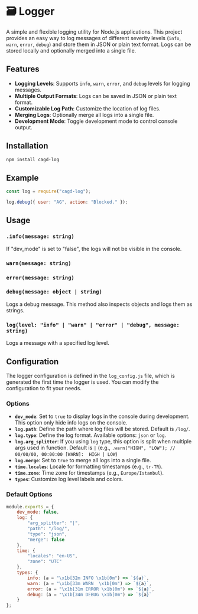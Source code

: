 # 🗃️ Logger

A simple and flexible logging utility for Node.js applications. This project provides an easy way to log messages of different severity levels (`info`, `warn`, `error`, `debug`) and store them in JSON or plain text format. Logs can be stored locally and optionally merged into a single file.

## Features

- **Logging Levels**: Supports `info`, `warn`, `error`, and `debug` levels for logging messages.
- **Multiple Output Formats**: Logs can be saved in JSON or plain text format.
- **Customizable Log Path**: Customize the location of log files.
- **Merging Logs**: Optionally merge all logs into a single file.
- **Development Mode**: Toggle development mode to control console output.

## Installation

```bash
npm install cagd-log
```

## Example

```javascript
const log = require("cagd-log");

log.debug({ user: "AG", action: "Blocked." });
```

## Usage

### `.info(message: string)`

If "dev_mode" is set to "false", the logs will not be visible in the console.

### `warn(message: string)`

### `error(message: string)`

### `debug(message: object | string)`

Logs a debug message. This method also inspects objects and logs them as strings.

### `log(level: "info" | "warn" | "error" | "debug", message: string)`

Logs a message with a specified log level.

## Configuration

The logger configuration is defined in the `log_config.js` file, which is generated the first time the logger is used. You can modify the configuration to fit your needs.

### Options

- **`dev_mode`**: Set to `true` to display logs in the console during development. This option only hide info logs on the console.
- **`log.path`**: Define the path where log files will be stored. Default is `/log/`.
- **`log.type`**: Define the log format. Available options: `json` or `log`.
- **`log.arg_splitter`**: If you using `log` type, this option is split when multiple args used in function. Default is `|` (e.g., `.warn("HIGH", "LOW"); // 00/00/00, 00:00:00 [WARN]:  HIGH | LOW`)
- **`log.merge`**: Set to `true` to merge all logs into a single file.
- **`time.locales`**: Locale for formatting timestamps (e.g., `tr-TR`).
- **`time.zone`**: Time zone for timestamps (e.g., `Europe/Istanbul`).
- **`types`**: Customize log level labels and colors.


### Default Options 

```javascript
module.exports = {
    dev_mode: false,
    log: {
        "arg_splitter": "|",
        "path": "/log/",
        "type": "json",
        "merge": false
    },
    time: {
        "locales": "en-US",
        "zone": "UTC"
    },
    types: {
        info: (a = "\x1b[32m INFO \x1b[0m") => `${a}`,
        warn: (a = "\x1b[33m WARN  \x1b[0m") => `${a}`,
        error: (a = "\x1b[31m ERROR \x1b[0m") => `${a}`,
        debug: (a = "\x1b[34m DEBUG \x1b[0m") => `${a}`
    }
};
```